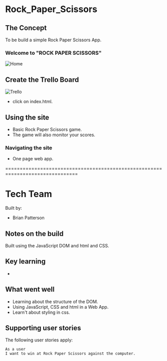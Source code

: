 # Rock_Paper_Scissors


## The Concept

To be build a simple Rock Paper Scissors App.



### Welcome to "ROCK PAPER SCISSORS"
![Home](https://i.imgur.com/onCEm6b.png)

## Create the Trello Board
![Trello](https://i.imgur.com/7HqWhP5.png)
* click on index.html.


## Using the site
* Basic Rock Paper Scissors game.
* The game will also monitor your scores.

### Navigating the site
* One page web app.




===============================================================================

# Tech Team

Built by:

 - Brian Patterson


## Notes on the build
Built using the JavaScript DOM and html and CSS.  

## Key learning
* 

## What went well

* Learning about the structure of the DOM.
* Using JavaScript, CSS and html in a Web App.
* Learn't about styling in css.

## Supporting user stories

The following user stories apply:
```
As a user
I want to win at Rock Paper Scissors against the computer.
```

